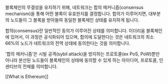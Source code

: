 
블록체인의 무결성을 유지하기 위해, 네트워크는 합의 메커니즘(consensus mechanism)을 통해 어떤 블록이 유효한지를 결정합니다. 합의가 이루어지면, 대부분의 노드들이 그 블록을 받아들여 동일한 블록체인 상태를 유지하게 됩니다.

합의(consensus)란 일반적인 동의가 이루어진 상태를 의미합니다. 이더리움 블록체인에 있어서, 이 과정은 공식화되어 있으며, 합의에 도달한다는 것은 네트워크의 최소 66%의 노드가 네트워크의 전역 상태에 동의한다는 것을 의미합니다.

'합의 메커니즘'은 시빌 공격(sybil attack)을 방지하는 프로토콜(ex PoS, PoW)뿐만 아니라 분산된 노드들이 블록체인의 상태에 동의할 수 있게 하는 아이디어, 프로토콜, 인센티브의 전체를 의미합니다.

[[What is Ethereum]]